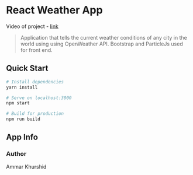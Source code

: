 # React Weather App

Video of project - [link](https://drive.google.com/file/d/1ZAgQBQXrOExxgiXFYcIU36yv0VmOWRsR/view?usp=sharing)

> Application that tells the current weather conditions of any city in the world using using OpenWeather API. Bootstrap and ParticleJs used for front end.


## Quick Start

```bash
# Install dependencies
yarn install

# Serve on localhost:3000
npm start

# Build for production
npm run build
```

## App Info

### Author

Ammar Khurshid

